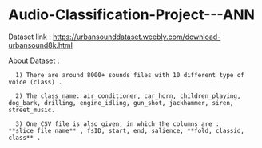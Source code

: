 # Audio-Classification-Project---ANN

Dataset link : https://urbansounddataset.weebly.com/download-urbansound8k.html

About Dataset :
      
      1) There are around 8000+ sounds files with 10 different type of voice (class) .
      
      2) The class name: air_conditioner, car_horn, children_playing, dog_bark, drilling, engine_idling, gun_shot, jackhammer, siren, street_music.
      
      3) One CSV file is also given, in which the columns are : **slice_file_name** , fsID, start, end, salience, **fold, classid, class** .
